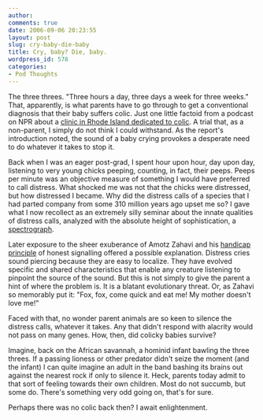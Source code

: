 ```yaml
---
author:
comments: true
date: 2006-09-06 20:23:55
layout: post
slug: cry-baby-die-baby
title: Cry, baby? Die, baby.
wordpress_id: 578
categories:
- Pod Thoughts
---
```


The three threes. "Three hours a day, three days a week for three weeks." That, apparently, is what parents have to go through to get a conventional diagnosis that their baby suffers colic. Just one little factoid from a podcast on NPR about a [clinic in Rhode Island dedicated to colic](http://www.npr.org/templates/story/story.php?storyId=5716366). A trial that, as a non-parent, I simply do not think I could withstand. As the report's introduction noted, the sound of a baby crying provokes a desperate need to do whatever it takes to stop it.

Back when I was an eager post-grad, I spent hour upon hour, day upon day, listening to very young chicks peeping, counting, in fact, their peeps. Peeps per minute was an objective measure of something I would have preferred to call distress. What shocked me was not that the chicks were distressed, but how distressed I became. Why did the distress calls of a species that I had parted company from some 310 million years ago upset me so? I gave what I now recollect as an extremely silly seminar about the innate qualities of distress calls, analyzed with the absolute height of sophistication, a [spectrograph](http://www.sfu.ca/sonic-studio/handbook/Spectrograph.html.).

Later exposure to the sheer exuberance of Amotz Zahavi and his [handicap principle](http://octavia.zoology.washington.edu/handicap/handicap.html) of honest signalling  offered a possible explanation. Distress cries sound piercing because they are easy to localize. They have evolved specific and shared characteristics that enable any creature listening to pinpoint the source of the sound. But this is not simply to give the parent a hint of where the problem is. It is a blatant evolutionary threat. Or, as Zahavi so memorably put it: "Fox, fox, come quick and eat me! My mother doesn't love me!"

Faced with that, no wonder parent animals are so keen to silence the distress calls, whatever it takes. Any that didn't respond with alacrity would not pass on many genes. How, then, did colicky babies survive?

Imagine, back on the African savannah, a hominid infant bawling the three threes. If a passing lioness or other predator didn't seize the moment (and the infant) I can quite imagine an adult in the band bashing its brains out against the nearest rock if only to silence it. Heck, parents today admit to that sort of feeling towards their own children. Most do not succumb, but some do. There's something very odd going on, that's for sure.

Perhaps there was no colic back then? I await enlightenment.

